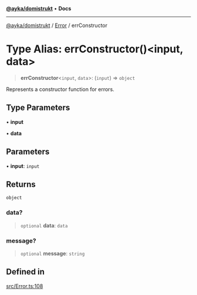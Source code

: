 [**@ayka/domistrukt**](../../../README.md) • **Docs**

***

[@ayka/domistrukt](../../../globals.md) / [Error](../README.md) / errConstructor

# Type Alias: errConstructor()\<input, data\>

> **errConstructor**\<`input`, `data`\>: (`input`) => `object`

Represents a constructor function for errors.

## Type Parameters

• **input**

• **data**

## Parameters

• **input**: `input`

## Returns

`object`

### data?

> `optional` **data**: `data`

### message?

> `optional` **message**: `string`

## Defined in

[src/Error.ts:108](https://github.com/AndreyMork/domistrukt/blob/6bf1571936bc40cdb9430004c5150bf2a16cf455/src/Error.ts#L108)
